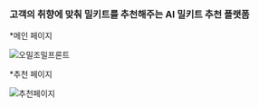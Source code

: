 <h3>고객의 취향에 맞춰 밀키트를 추천해주는 AI 밀키트 추천 플랫폼</h3>


*메인 페이지

![오밀조밀프론트](https://user-images.githubusercontent.com/84364121/145728405-491df5e1-cc95-44fd-87e1-f9652dd481db.JPG)

*추천 페이지

![추천페이지](https://user-images.githubusercontent.com/84364121/145728406-c1a518fd-2fe4-4c1d-8f6e-1f46ab33be43.JPG)
